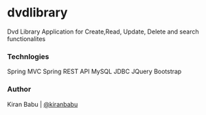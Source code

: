 # dvdlibrary
Dvd Library Application for Create,Read, Update, Delete and search functionalites

### Technlogies
Spring MVC
Spring REST API
MySQL
JDBC
JQuery
Bootstrap


### Author

Kiran Babu |  [@kiranbabu](http://www.cloudhadoop.com/)

